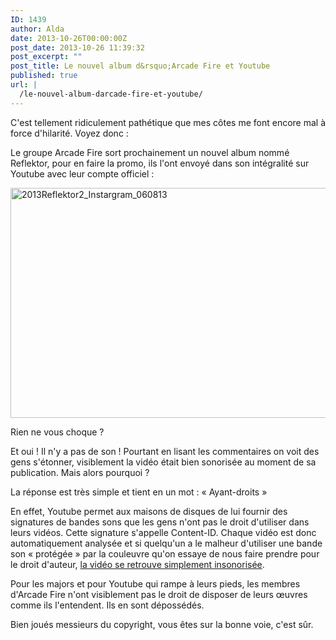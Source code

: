 ```yaml
---
ID: 1439
author: Alda
date: 2013-10-26T00:00:00Z
post_date: 2013-10-26 11:39:32
post_excerpt: ""
post_title: Le nouvel album d&rsquo;Arcade Fire et Youtube
published: true
url: |
  /le-nouvel-album-darcade-fire-et-youtube/
---
```


C'est tellement ridiculement pathétique que mes côtes me font encore mal à force d'hilarité. Voyez donc :

Le groupe Arcade Fire sort prochainement un nouvel album nommé Reflektor, pour en faire la promo, ils l'ont envoyé dans son intégralité sur Youtube avec leur compte officiel :

<a href="http://www.youtube.com/watch?v=CBjqUEMlHTY"><img src="https://aldarone.fr/wp-content/uploads/2013/10/2013Reflektor2_Instargram_060813.jpg" alt="2013Reflektor2_Instargram_060813" width="552" height="368" class="aligncenter size-full wp-image-1440" /></a>

Rien ne vous choque ?

Et oui ! Il n'y a pas de son ! Pourtant en lisant les commentaires on voit des gens s'étonner, visiblement la vidéo était bien sonorisée au moment de sa publication. Mais alors pourquoi ?

La réponse est très simple et tient en un mot : « Ayant-droits »

En effet, Youtube permet aux maisons de disques de lui fournir des signatures de bandes sons que les gens n'ont pas le droit d'utiliser dans leurs vidéos. Cette signature s'appelle Content-ID. Chaque vidéo est donc automatiquement analysée et si quelqu'un a le malheur d'utiliser une bande son « protégée » par la couleuvre qu'on essaye de nous faire prendre pour le droit d'auteur, <a href="https://support.google.com/youtube/answer/2797370?hl=en&amp;ref_topic=2778545">la vidéo se retrouve simplement insonorisée</a>.

Pour les majors et pour Youtube qui rampe à leurs pieds, les membres d'Arcade Fire n'ont visiblement pas le droit de disposer de leurs œuvres comme ils l'entendent. Ils en sont dépossédés.

Bien joués messieurs du copyright, vous êtes sur la bonne voie, c'est sûr.